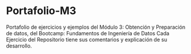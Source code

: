 # Portafolio-M3
Portafolio de ejercicios y ejemplos del Módulo 3: Obtención y Preparación de datos, del Bootcamp: Fundamentos de Ingeniería de Datos
Cada Ejercicio del Repositorio tiene sus comentarios y explicación de su desarrollo.
